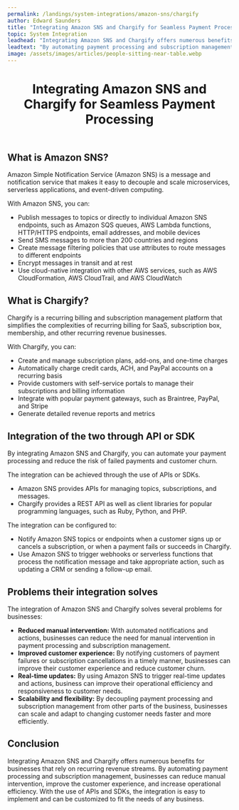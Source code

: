 ```yaml
---
permalink: /landings/system-integrations/amazon-sns/chargify
author: Edward Saunders
title: "Integrating Amazon SNS and Chargify for Seamless Payment Processing"
topic: System Integration
leadhead: "Integrating Amazon SNS and Chargify offers numerous benefits for businesses that rely on recurring revenue streams"
leadtext: "By automating payment processing and subscription management, businesses can reduce manual intervention, improve the customer experience, and increase operational efficiency. With the use of APIs and SDKs, the integration is easy to implement and can be customized to fit the needs of any business."
image: /assets/images/articles/people-sitting-near-table.webp
---
```

<div class="arttext">	<header>
		<h1>Integrating Amazon SNS and Chargify for Seamless Payment Processing</h1>
	</header>
	<main>
		<section>
			<h2>What is Amazon SNS?</h2>
			<p>Amazon Simple Notification Service (Amazon SNS) is a message and notification service that makes it easy to decouple and scale microservices, serverless applications, and event-driven computing.</p>
			<p>With Amazon SNS, you can:</p>
			<ul>
				<li>Publish messages to topics or directly to individual Amazon SNS endpoints, such as Amazon SQS queues, AWS Lambda functions, HTTP/HTTPS endpoints, email addresses, and mobile devices</li>
				<li>Send SMS messages to more than 200 countries and regions</li>
				<li>Create message filtering policies that use attributes to route messages to different endpoints</li>
				<li>Encrypt messages in transit and at rest</li>
				<li>Use cloud-native integration with other AWS services, such as AWS CloudFormation, AWS CloudTrail, and AWS CloudWatch</li>
			</ul>
		</section>
		<section>
			<h2>What is Chargify?</h2>
			<p>Chargify is a recurring billing and subscription management platform that simplifies the complexities of recurring billing for SaaS, subscription box, membership, and other recurring revenue businesses.</p>
			<p>With Chargify, you can:</p>
			<ul>
				<li>Create and manage subscription plans, add-ons, and one-time charges</li>
				<li>Automatically charge credit cards, ACH, and PayPal accounts on a recurring basis</li>
				<li>Provide customers with self-service portals to manage their subscriptions and billing information</li>
				<li>Integrate with popular payment gateways, such as Braintree, PayPal, and Stripe</li>
				<li>Generate detailed revenue reports and metrics</li>
			</ul>
		</section>
		<section>
			<h2>Integration of the two through API or SDK</h2>
			<p>By integrating Amazon SNS and Chargify, you can automate your payment processing and reduce the risk of failed payments and customer churn.</p>
			<p>The integration can be achieved through the use of APIs or SDKs.</p>
			<ul>
				<li>Amazon SNS provides APIs for managing topics, subscriptions, and messages.</li>
				<li>Chargify provides a REST API as well as client libraries for popular programming languages, such as Ruby, Python, and PHP.</li>
			</ul>
			<p>The integration can be configured to:</p>
			<ul>
				<li>Notify Amazon SNS topics or endpoints when a customer signs up or cancels a subscription, or when a payment fails or succeeds in Chargify.</li>
				<li>Use Amazon SNS to trigger webhooks or serverless functions that process the notification message and take appropriate action, such as updating a CRM or sending a follow-up email.</li>
			</ul>
		</section>
		<section>
			<h2>Problems their integration solves</h2>
			<p>The integration of Amazon SNS and Chargify solves several problems for businesses:</p>
			<ul>
				<li><strong>Reduced manual intervention:</strong> With automated notifications and actions, businesses can reduce the need for manual intervention in payment processing and subscription management.</li>
				<li><strong>Improved customer experience:</strong> By notifying customers of payment failures or subscription cancellations in a timely manner, businesses can improve their customer experience and reduce customer churn.</li>
				<li><strong>Real-time updates:</strong> By using Amazon SNS to trigger real-time updates and actions, business can improve their operational efficiency and responsiveness to customer needs.</li>
				<li><strong>Scalability and flexibility:</strong> By decoupling payment processing and subscription management from other parts of the business, businesses can scale and adapt to changing customer needs faster and more efficiently.</li>
			</ul>
		</section>
		<section>
			<h2>Conclusion</h2>
			<p>Integrating Amazon SNS and Chargify offers numerous benefits for businesses that rely on recurring revenue streams. By automating payment processing and subscription management, businesses can reduce manual intervention, improve the customer experience, and increase operational efficiency. With the use of APIs and SDKs, the integration is easy to implement and can be customized to fit the needs of any business.</p>
		</section>
	</main>
</div>